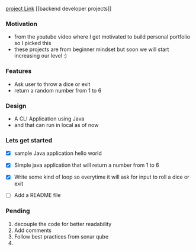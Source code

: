 [project Link](https://github.com/sandeepnegi1996/Dice-Roller)
[[backend developer projects]]
### Motivation 
- from the youtube video where I get motivated to build personal portfolio so I picked this 
- these projects are from beginner mindset but soon we will start increasing our level :) 


### Features
- Ask user to throw a dice or exit
- return a random number from 1 to 6

### Design
- A CLI Application using Java
- and that can run in local as of now 


### Lets get started
- [x] sample Java application hello world
- [x] Simple java application that will return a number from 1 to 6
- [x] Write some kind of loop so everytime it will ask for input to roll a dice or exit 
- [ ] Add a README file


### Pending
1. decouple the code for better readability
2. Add comments
3. Follow best practices from sonar qube 
4. 



